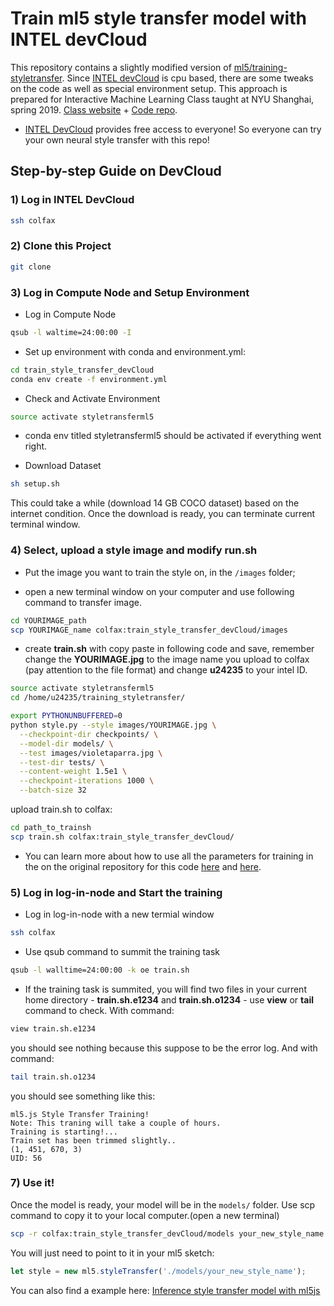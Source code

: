 # Train ml5 style transfer model with INTEL devCloud

This repository contains a slightly modified version of [ml5/training-styletransfer](https://github.com/ml5js/training-styletransfer). Since [INTEL devCloud](https://software.intel.com/en-us/ai/devcloud) is cpu based, there are some tweaks on the code as well as special environment setup. This approach is prepared for Interactive Machine Learning Class taught at NYU Shanghai, spring 2019. [Class website](https://wp.nyu.edu/shanghai-ima-interactivemachinelearning/) + [Code repo](https://github.com/imachines/IMA-Interactive-Machine-Learning).

* [INTEL DevCloud](https://software.intel.com/en-us/ai/devcloud) provides free access to everyone! So everyone can try your own neural style transfer with this repo!

## Step-by-step Guide on DevCloud
### 1) Log in INTEL DevCloud

```bash
ssh colfax
```

### 2) Clone this Project

```bash
git clone
```

### 3) Log in Compute Node and Setup Environment
- Log in Compute Node

```bash
qsub -l waltime=24:00:00 -I
```
- Set up environment with conda and environment.yml:

```bash
cd train_style_transfer_devCloud
conda env create -f environment.yml
```
- Check and Activate Environment

```bash
source activate styletransferml5
```
* conda env titled styletransferml5 should be activated if everything went right.

- Download Dataset
```bash
sh setup.sh
```
This could take a while (download 14 GB COCO dataset) based on the internet condition. Once the download is ready, you can terminate current terminal window.

### 4) Select, upload a style image and modify run.sh

- Put the image you want to train the style on, in the `/images` folder;
* open a new terminal window on your computer and use following command to transfer image.

```bash
cd YOURIMAGE_path
scp YOURIMAGE_name colfax:train_style_transfer_devCloud/images
```


* create **train.sh** with copy paste in following code and save, remember change the **YOURIMAGE.jpg**  to the image name you upload to colfax (pay attention to the file format) and change **u24235** to your intel ID.
```bash
source activate styletransferml5
cd /home/u24235/training_styletransfer/

export PYTHONUNBUFFERED=0
python style.py --style images/YOURIMAGE.jpg \
  --checkpoint-dir checkpoints/ \
  --model-dir models/ \
  --test images/violetaparra.jpg \
  --test-dir tests/ \
  --content-weight 1.5e1 \
  --checkpoint-iterations 1000 \
  --batch-size 32
```

upload train.sh to colfax:

```bash
cd path_to_trainsh
scp train.sh colfax:train_style_transfer_devCloud/
```

* You can learn more about how to use all the parameters for training in the on the original repository for this code [here](https://github.com/lengstrom/fast-style-transfer#documentation) and [here](https://github.com/lengstrom/fast-style-transfer/blob/master/docs.md).


### 5) Log in log-in-node and Start the training
- Log in log-in-node with a new termial window

```bash
ssh colfax
```

- Use qsub command to summit the training task

```bash
qsub -l walltime=24:00:00 -k oe train.sh
```

- If the training task is summited, you will find two files in your current home directory - **train.sh.e1234** and **train.sh.o1234** - use **view** or **tail** command to check. With command:

```bash
view train.sh.e1234
```

you should see nothing because this suppose to be the error log.  And with command:

```bash
tail train.sh.o1234
```

you should see something like this:

```
ml5.js Style Transfer Training!
Note: This traning will take a couple of hours.
Training is starting!...
Train set has been trimmed slightly..
(1, 451, 670, 3)
UID: 56
```

### 7) Use it!

Once the model is ready, your model will be in the `models/` folder. Use scp command to copy it to your local computer.(open a new terminal)

```bash
scp -r colfax:train_style_transfer_devCloud/models your_new_style_name
```

You will just need to point to it in your ml5 sketch:

```javascript
let style = new ml5.styleTransfer('./models/your_new_style_name');
```

You can also find a example here: [Inference style transfer model with ml5js](https://github.com/aaaven/inference_style_transfer_ml5)
